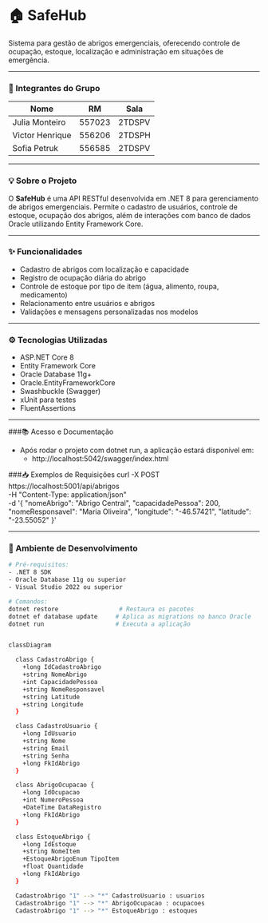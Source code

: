 # 🏠 SafeHub

Sistema para gestão de abrigos emergenciais, oferecendo controle de ocupação, estoque, localização e administração em situações de emergência.

---

### 👥 Integrantes do Grupo

| Nome             | RM     | Sala    |
|------------------|--------|---------|
| Julia Monteiro   | 557023 | 2TDSPV  |
| Victor Henrique  | 556206 | 2TDSPH  |
| Sofia Petruk     | 556585 | 2TDSPV  |

---

### 💡 Sobre o Projeto

O **SafeHub** é uma API RESTful desenvolvida em .NET 8 para gerenciamento de abrigos emergenciais. Permite o cadastro de usuários, controle de estoque, ocupação dos abrigos, além de interações com banco de dados Oracle utilizando Entity Framework Core.

---

### ✨ Funcionalidades

- Cadastro de abrigos com localização e capacidade
- Registro de ocupação diária do abrigo
- Controle de estoque por tipo de item (água, alimento, roupa, medicamento)
- Relacionamento entre usuários e abrigos
- Validações e mensagens personalizadas nos modelos

---

### ⚙️ Tecnologias Utilizadas

- ASP.NET Core 8
- Entity Framework Core
- Oracle Database 11g+
- Oracle.EntityFrameworkCore
- Swashbuckle (Swagger)
- xUnit para testes
- FluentAssertions

---

###📚 Acesso e Documentação
  - Após rodar o projeto com dotnet run, a aplicação estará disponível em:
    - http://localhost:5042/swagger/index.html

###📥 Exemplos de Requisições
curl -X POST https://localhost:5001/api/abrigos \
-H "Content-Type: application/json" \
-d '{
  "nomeAbrigo": "Abrigo Central",
  "capacidadePessoa": 200,
  "nomeResponsavel": "Maria Oliveira",
  "longitude": "-46.57421",
  "latitude": "-23.55052"
}'

---

### 🔧 Ambiente de Desenvolvimento

```bash
# Pré-requisitos:
- .NET 8 SDK
- Oracle Database 11g ou superior
- Visual Studio 2022 ou superior

# Comandos:
dotnet restore                 # Restaura os pacotes
dotnet ef database update     # Aplica as migrations no banco Oracle
dotnet run                    # Executa a aplicação


classDiagram

  class CadastroAbrigo {
    +long IdCadastroAbrigo
    +string NomeAbrigo
    +int CapacidadePessoa
    +string NomeResponsavel
    +string Latitude
    +string Longitude
  }

  class CadastroUsuario {
    +long IdUsuario
    +string Nome
    +string Email
    +string Senha
    +long FkIdAbrigo
  }

  class AbrigoOcupacao {
    +long IdOcupacao
    +int NumeroPessoa
    +DateTime DataRegistro
    +long FkIdAbrigo
  }

  class EstoqueAbrigo {
    +long IdEstoque
    +string NomeItem
    +EstoqueAbrigoEnum TipoItem
    +float Quantidade
    +long FkIdAbrigo
  }

  CadastroAbrigo "1" --> "*" CadastroUsuario : usuarios
  CadastroAbrigo "1" --> "*" AbrigoOcupacao : ocupacoes
  CadastroAbrigo "1" --> "*" EstoqueAbrigo : estoques


